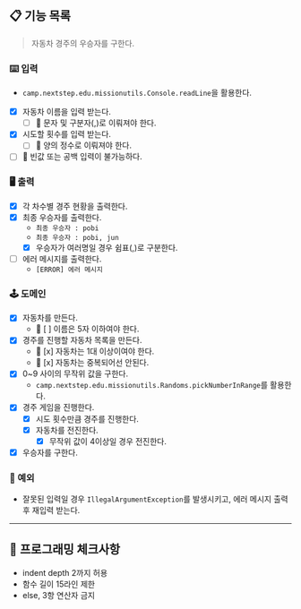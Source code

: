 ## 📋 기능 목록

> 자동차 경주의 우승자를 구한다.

### ⌨️ 입력

- `camp.nextstep.edu.missionutils.Console.readLine`을 활용한다.
- [x] 자동차 이름을 입력 받는다.
    - [ ] 🧨 문자 및 구분자(,)로 이뤄져야 한다.
- [x] 시도할 횟수를 입력 받는다.
    - [ ] 🧨 양의 정수로 이뤄져야 한다.
- [ ] 🧨 빈값 또는 공백 입력이 불가능하다.

### 🖥 출력

- [x] 각 차수별 경주 현황을 출력한다.
- [x] 최종 우승자를 출력한다.
    - `최종 우승자 : pobi`
    - `최종 우승자 : pobi, jun`
    - [x] 우승자가 여러명일 경우 쉼표(,)로 구분한다.
- [ ] 에러 메시지를 출력한다.
    - `[ERROR] 에러 메시지`

### 🕹️ 도메인

- [x] 자동차를 만든다.
    - 🧨 [ ] 이름은 5자 이하여야 한다.
- [x] 경주를 진행할 자동차 목록을 만든다.
    - 🧨 [x] 자동차는 1대 이상이여야 한다.
    - 🧨 [x] 자동차는 중복되어선 안된다.
- [x] 0~9 사이의 무작위 값을 구한다.
    - `camp.nextstep.edu.missionutils.Randoms.pickNumberInRange`를 활용한다.
- [x] 경주 게임을 진행한다.
    - [x] 시도 횟수만큼 경주를 진행한다.
    - [x] 자동차를 전진한다.
        - [x] 무작위 값이 4이상일 경우 전진한다.
- [x] 우승자를 구한다.

### 🧨 예외

- 잘못된 입력일 경우 `IllegalArgumentException`를 발생시키고, 에러 메시지 출력 후 재입력 받는다.

---

## 🏁 프로그래밍 체크사항

- indent depth 2까지 허용
- 함수 길이 15라인 제한
- else, 3항 연산자 금지
